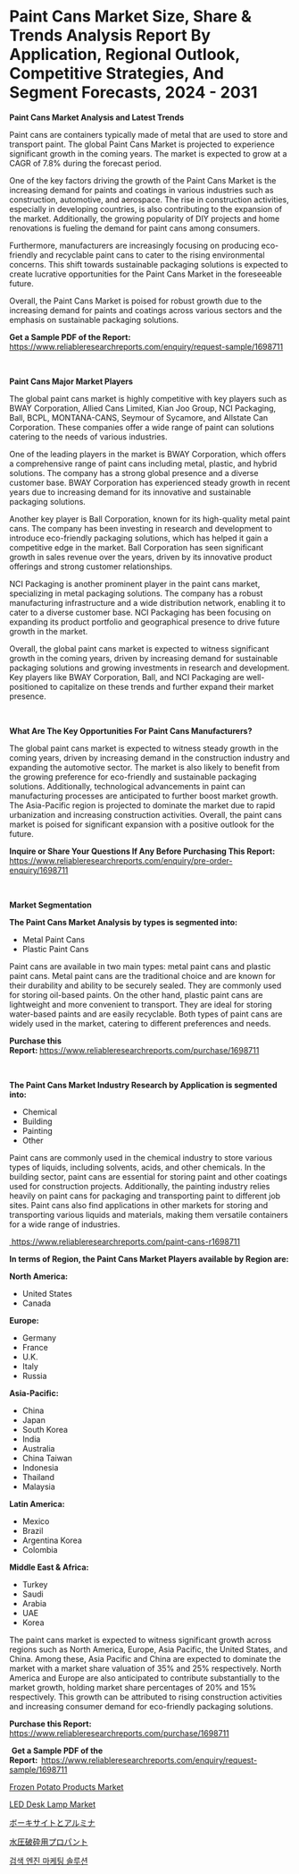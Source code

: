 <p><h1>Paint Cans Market Size, Share & Trends Analysis Report By Application, Regional Outlook, Competitive Strategies, And Segment Forecasts, 2024 - 2031</h1></p><p><strong>Paint Cans Market Analysis and Latest Trends</strong></p>
<p><p>Paint cans are containers typically made of metal that are used to store and transport paint. The global Paint Cans Market is projected to experience significant growth in the coming years. The market is expected to grow at a CAGR of 7.8% during the forecast period. </p><p>One of the key factors driving the growth of the Paint Cans Market is the increasing demand for paints and coatings in various industries such as construction, automotive, and aerospace. The rise in construction activities, especially in developing countries, is also contributing to the expansion of the market. Additionally, the growing popularity of DIY projects and home renovations is fueling the demand for paint cans among consumers.</p><p>Furthermore, manufacturers are increasingly focusing on producing eco-friendly and recyclable paint cans to cater to the rising environmental concerns. This shift towards sustainable packaging solutions is expected to create lucrative opportunities for the Paint Cans Market in the foreseeable future.</p><p>Overall, the Paint Cans Market is poised for robust growth due to the increasing demand for paints and coatings across various sectors and the emphasis on sustainable packaging solutions.</p></p>
<p><strong>Get a Sample PDF of the Report:&nbsp;</strong> <a href="https://www.reliableresearchreports.com/enquiry/request-sample/1698711">https://www.reliableresearchreports.com/enquiry/request-sample/1698711</a></p>
<p>&nbsp;</p>
<p><strong>Paint Cans Major Market Players</strong></p>
<p><p>The global paint cans market is highly competitive with key players such as BWAY Corporation, Allied Cans Limited, Kian Joo Group, NCI Packaging, Ball, BCPL, MONTANA-CANS, Seymour of Sycamore, and Allstate Can Corporation. These companies offer a wide range of paint can solutions catering to the needs of various industries.</p><p>One of the leading players in the market is BWAY Corporation, which offers a comprehensive range of paint cans including metal, plastic, and hybrid solutions. The company has a strong global presence and a diverse customer base. BWAY Corporation has experienced steady growth in recent years due to increasing demand for its innovative and sustainable packaging solutions.</p><p>Another key player is Ball Corporation, known for its high-quality metal paint cans. The company has been investing in research and development to introduce eco-friendly packaging solutions, which has helped it gain a competitive edge in the market. Ball Corporation has seen significant growth in sales revenue over the years, driven by its innovative product offerings and strong customer relationships.</p><p>NCI Packaging is another prominent player in the paint cans market, specializing in metal packaging solutions. The company has a robust manufacturing infrastructure and a wide distribution network, enabling it to cater to a diverse customer base. NCI Packaging has been focusing on expanding its product portfolio and geographical presence to drive future growth in the market.</p><p>Overall, the global paint cans market is expected to witness significant growth in the coming years, driven by increasing demand for sustainable packaging solutions and growing investments in research and development. Key players like BWAY Corporation, Ball, and NCI Packaging are well-positioned to capitalize on these trends and further expand their market presence.</p></p>
<p>&nbsp;</p>
<p><strong>What Are The Key Opportunities For Paint Cans Manufacturers?</strong></p>
<p><p>The global paint cans market is expected to witness steady growth in the coming years, driven by increasing demand in the construction industry and expanding the automotive sector. The market is also likely to benefit from the growing preference for eco-friendly and sustainable packaging solutions. Additionally, technological advancements in paint can manufacturing processes are anticipated to further boost market growth. The Asia-Pacific region is projected to dominate the market due to rapid urbanization and increasing construction activities. Overall, the paint cans market is poised for significant expansion with a positive outlook for the future.</p></p>
<p><strong>Inquire or Share Your Questions If Any Before Purchasing This Report:</strong> <a href="https://www.reliableresearchreports.com/enquiry/pre-order-enquiry/1698711">https://www.reliableresearchreports.com/enquiry/pre-order-enquiry/1698711</a></p>
<p>&nbsp;</p>
<p><strong>Market Segmentation</strong></p>
<p><strong>The Paint Cans Market Analysis by types is segmented into:</strong></p>
<p><ul><li>Metal Paint Cans</li><li>Plastic Paint Cans</li></ul></p>
<p><p>Paint cans are available in two main types: metal paint cans and plastic paint cans. Metal paint cans are the traditional choice and are known for their durability and ability to be securely sealed. They are commonly used for storing oil-based paints. On the other hand, plastic paint cans are lightweight and more convenient to transport. They are ideal for storing water-based paints and are easily recyclable. Both types of paint cans are widely used in the market, catering to different preferences and needs.</p></p>
<p><strong>Purchase this Report:&nbsp;</strong><a href="https://www.reliableresearchreports.com/purchase/1698711">https://www.reliableresearchreports.com/purchase/1698711</a></p>
<p>&nbsp;</p>
<p><strong>The Paint Cans Market Industry Research by Application is segmented into:</strong></p>
<p><ul><li>Chemical</li><li>Building</li><li>Painting</li><li>Other</li></ul></p>
<p><p>Paint cans are commonly used in the chemical industry to store various types of liquids, including solvents, acids, and other chemicals. In the building sector, paint cans are essential for storing paint and other coatings used for construction projects. Additionally, the painting industry relies heavily on paint cans for packaging and transporting paint to different job sites. Paint cans also find applications in other markets for storing and transporting various liquids and materials, making them versatile containers for a wide range of industries.</p></p>
<p><a href="https://www.reliableresearchreports.com/paint-cans-r1698711">&nbsp;https://www.reliableresearchreports.com/paint-cans-r1698711</a></p>
<p><strong>In terms of Region, the Paint Cans Market Players available by Region are:</strong></p>
<p>
    <p> <strong> North America: </strong>
        <ul>
            <li>United States</li>
            <li>Canada</li>
        </ul>
        </p> 
    <p> <strong> Europe: </strong>
        <ul>
            <li>Germany</li>
            <li>France</li>
            <li>U.K.</li>
            <li>Italy</li>
            <li>Russia</li>
        </ul>
        </p> 
    <p> <strong> Asia-Pacific: </strong>
        <ul>
            <li>China</li>
            <li>Japan</li>
            <li>South Korea</li>
            <li>India</li>
            <li>Australia</li>
            <li>China Taiwan</li>
            <li>Indonesia</li>
            <li>Thailand</li>
            <li>Malaysia</li>
        </ul>
        </p> 
    <p> <strong> Latin America: </strong>
        <ul>
            <li>Mexico</li>
            <li>Brazil</li>
            <li>Argentina Korea</li>
            <li>Colombia</li>
        </ul>
        </p> 
    <p> <strong> Middle East & Africa: </strong>
        <ul>
            <li>Turkey</li>
            <li>Saudi</li>
            <li>Arabia</li>
            <li>UAE</li>
            <li>Korea</li>
        </ul>
    </p>
    </p>
<p><p>The paint cans market is expected to witness significant growth across regions such as North America, Europe, Asia Pacific, the United States, and China. Among these, Asia Pacific and China are expected to dominate the market with a market share valuation of 35% and 25% respectively. North America and Europe are also anticipated to contribute substantially to the market growth, holding market share percentages of 20% and 15% respectively. This growth can be attributed to rising construction activities and increasing consumer demand for eco-friendly packaging solutions.</p></p>
<p><strong>Purchase this Report: </strong><a href="https://www.reliableresearchreports.com/purchase/1698711">https://www.reliableresearchreports.com/purchase/1698711</a></p>
<p>&nbsp;<strong>Get a Sample PDF of the Report:&nbsp;&nbsp;</strong><a href="https://www.reliableresearchreports.com/enquiry/request-sample/1698711">https://www.reliableresearchreports.com/enquiry/request-sample/1698711</a></p>
<p><strong></strong></p>
<p><p><a href="https://www.linkedin.com/pulse/frozen-potato-products-market-size-trends-complete-industry-clipf">Frozen Potato Products Market</a></p><p><a href="https://github.com/RoccoManning/Market-Research-Report-List-5/blob/main/led-desk-lamp-market.md">LED Desk Lamp Market</a></p><p><a href="https://github.com/NovaStamm2023/Market-Research-Report-List-1/blob/main/983852665698.md">ボーキサイトとアルミナ</a></p><p><a href="https://github.com/RudyBoyer2017/Market-Research-Report-List-1/blob/main/864149865697.md">水圧破砕用プロパント</a></p><p><a href="https://github.com/durgin521/Market-Research-Report-List-1/blob/main/225124964259.md">검색 엔진 마케팅 솔루션</a></p></p>